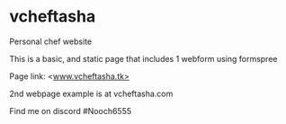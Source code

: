 # vcheftasha
Personal chef website

This is a basic, and static page that includes 1 webform using formspree

Page link:  <www.vcheftasha.tk>

2nd webpage example is at vcheftasha.com

Find me on discord #Nooch6555

